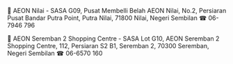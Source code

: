 📍 AEON Nilai - SASA
G09, Pusat Membelli Belah AEON Nilai, No.2, Persiaran Pusat Bandar Putra Point, Putra Nilai, 71800 Nilai, Negeri Sembilan
☎︎ 06-7946 796

📍 AEON Seremban 2 Shopping Centre - SASA
Lot G10, AEON Seremban 2 Shopping Centre, 112, Persiaran S2 B1, Seremban 2, 70300 Seremban, Negeri Sembilan
☎︎ 06-6570 160
